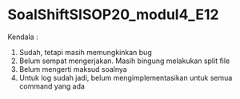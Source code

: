 # SoalShiftSISOP20_modul4_E12

Kendala :
1. Sudah, tetapi masih memungkinkan bug
2. Belum sempat mengerjakan. Masih bingung melakukan split file
3. Belum mengerti maksud soalnya
4. Untuk log sudah jadi, belum mengimplementasikan untuk semua command yang ada
